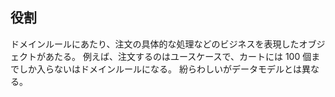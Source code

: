 ## 役割

ドメインルールにあたり、注文の具体的な処理などのビジネスを表現したオブジェクトがあたる。
例えば、注文するのはユースケースで、カートには 100 個までしか入らないはドメインルールになる。
紛らわしいがデータモデルとは異なる。
